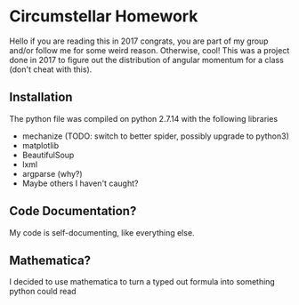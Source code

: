 # Circumstellar Homework
Hello if you are reading this in 2017 congrats, you are part of my group and/or follow me for some weird reason.
Otherwise, cool! This was a project done in 2017 to figure out the distribution of angular momentum for a class (don't cheat with this).
## Installation
The python file was compiled on python 2.7.14 with the following libraries
* mechanize (TODO: switch to better spider, possibly upgrade to python3)
* matplotlib
* BeautifulSoup
* lxml
* argparse (why?)
* Maybe others I haven't caught?
## Code Documentation?
My code is self-documenting, like everything else.
## Mathematica?
I decided to use mathematica to turn a typed out formula into something python could read

